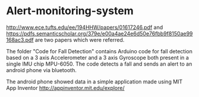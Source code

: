 # Alert-monitoring-system
http://www.ece.tufts.edu/ee/194HHW/papers/01617246.pdf  and https://pdfs.semanticscholar.org/379e/e00a4ae24e6d50e76fbb9f8150ae99168ac3.pdf are two papers which were referred. 
 
The folder "Code for Fall Detection" contains Arduino code for fall detection based on a 3 axis Accelerometer and a 3 axis Gyroscope both present in a single IMU chip MPU-6050. The code detects a fall and sends an alert to an android phone via bluetooth.
 
 The android phone showed data in a simple application made using MIT App Inventor http://appinventor.mit.edu/explore/
